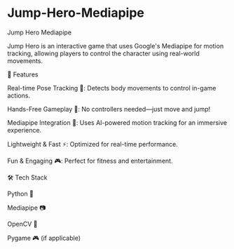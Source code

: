 # Jump-Hero-Mediapipe

Jump Hero Mediapipe

Jump Hero is an interactive game that uses Google's Mediapipe for motion tracking, allowing players to control the character using real-world movements.

🚀 Features

Real-time Pose Tracking 🎯: Detects body movements to control in-game actions.

Hands-Free Gameplay 👐: No controllers needed—just move and jump!

Mediapipe Integration 🤖: Uses AI-powered motion tracking for an immersive experience.

Lightweight & Fast ⚡: Optimized for real-time performance.

Fun & Engaging 🎮: Perfect for fitness and entertainment.

🛠️ Tech Stack

Python 🐍

Mediapipe 📷

OpenCV 🎥

Pygame 🎮 (if applicable)
